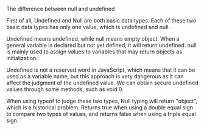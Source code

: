 The difference between null and undefined

First of all, Undefined and Null are both basic data types. Each of these two basic data types has only one value, which is undefined and null.

Undefined means undefined, while null means empty object. When a general variable is declared but not yet defined, it will return undefined. null is mainly used to assign values to variables that may return objects as initialization.

Undefined is not a reserved word in JavaScript, which means that it can be used as a variable name, but this approach is very dangerous as it can affect the judgment of the undefined value. We can obtain secure undefined values through some methods, such as void 0.

When using typeof to judge these two types, Null typing will return "object", which is a historical problem. Returns true when using a double equal sign to compare two types of values, and returns false when using a triple equal sign.